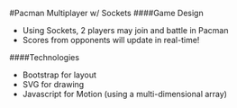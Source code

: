 #Pacman Multiplayer w/ Sockets
####Game Design
- Using Sockets, 2 players may join and battle in Pacman
- Scores from opponents will update in real-time!

####Technologies
- Bootstrap for layout
- SVG for drawing
- Javascript for Motion (using a multi-dimensional array)
